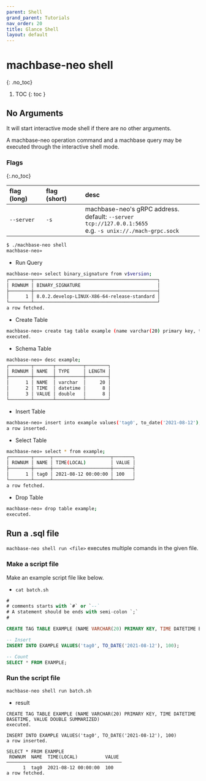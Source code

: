 ```yaml
---
parent: Shell
grand_parent: Tutorials
nav_order: 20
title: Glance Shell
layout: default
---
```



# machbase-neo shell
{: .no_toc}

1. TOC
{: toc }

## No Arguments
It will start interactive mode shell if there are no other arguments.

A machbase-neo operation command and a machbase query may be executed through the interactive shell mode.

### Flags
{:.no_toc}

| flag (long)     | flag (short) | desc                                                      |
|:----------------|:-------------|:----------------------------------------------------------|
| `--server`      | `-s`         | machbase-neo's gRPC address. <br/> default: `--server tcp://127.0.0.1:5655` <br/> e.g. `-s unix://./mach-grpc.sock` |


```sh
$ ./machbase-neo shell
machbase-neo» 
```

- Run Query
  
```sh
machbase-neo» select binary_signature from v$version;
┌────────┬─────────────────────────────────────────────┐
│ ROWNUM │ BINARY_SIGNATURE                            │
├────────┼─────────────────────────────────────────────┤
│      1 │ 8.0.2.develop-LINUX-X86-64-release-standard │
└────────┴─────────────────────────────────────────────┘
a row fetched.
```

- Create Table

```sh
machbase-neo» create tag table example (name varchar(20) primary key, time datetime basetime, value double summarized);
executed.
```

- Schema Table

```sh
machbase-neo» desc example;
┌────────┬───────┬──────────┬────────┐
│ ROWNUM │ NAME  │ TYPE     │ LENGTH │
├────────┼───────┼──────────┼────────┤
│      1 │ NAME  │ varchar  │     20 │
│      2 │ TIME  │ datetime │      8 │
│      3 │ VALUE │ double   │      8 │
└────────┴───────┴──────────┴────────┘
```

- Insert Table

```sh
machbase-neo» insert into example values('tag0', to_date('2021-08-12'), 100);
a row inserted.
```

- Select Table

```sh
machbase-neo» select * from example;
┌────────┬──────┬─────────────────────┬───────┐
│ ROWNUM │ NAME │ TIME(LOCAL)         │ VALUE │
├────────┼──────┼─────────────────────┼───────┤
│      1 │ tag0 │ 2021-08-12 00:00:00 │ 100   │
└────────┴──────┴─────────────────────┴───────┘
a row fetched.
```

- Drop Table

```sh
machbase-neo» drop table example;
executed.
```

## Run a .sql file

`machbase-neo shell run <file>` executes multiple comands in the given file.

### Make a script file

Make an example script file like below.

- `cat batch.sh`

```sql
#
# comments starts with `#` or `--`
# A statement should be ends with semi-colon `;`
#

CREATE TAG TABLE EXAMPLE (NAME VARCHAR(20) PRIMARY KEY, TIME DATETIME BASETIME, VALUE DOUBLE SUMMARIZED);

-- Insert
INSERT INTO EXAMPLE VALUES('tag0', TO_DATE('2021-08-12'), 100);

-- Count
SELECT * FROM EXAMPLE;
```

### Run the script file

```sh
machbase-neo shell run batch.sh
```

- result

```
CREATE TAG TABLE EXAMPLE (NAME VARCHAR(20) PRIMARY KEY, TIME DATETIME BASETIME, VALUE DOUBLE SUMMARIZED)
executed.

INSERT INTO EXAMPLE VALUES('tag0', TO_DATE('2021-08-12'), 100)
a row inserted.

SELECT * FROM EXAMPLE
 ROWNUM  NAME  TIME(LOCAL)          VALUE 
──────────────────────────────────────────
      1  tag0  2021-08-12 00:00:00  100   
a row fetched.
```
